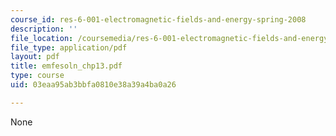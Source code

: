 ```yaml
---
course_id: res-6-001-electromagnetic-fields-and-energy-spring-2008
description: ''
file_location: /coursemedia/res-6-001-electromagnetic-fields-and-energy-spring-2008/03eaa95ab3bbfa0810e38a39a4ba0a26_emfesoln_chp13.pdf
file_type: application/pdf
layout: pdf
title: emfesoln_chp13.pdf
type: course
uid: 03eaa95ab3bbfa0810e38a39a4ba0a26

---
```

None